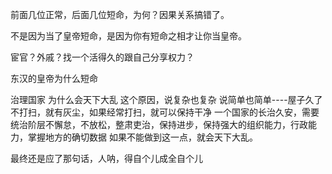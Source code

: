 前面几位正常，后面几位短命，为何？因果关系搞错了。

不是因为当了皇帝短命，是因为你有短命之相才让你当皇帝。

宦官？外戚？找一个活得久的跟自己分享权力？

东汉的皇帝为什么短命


治理国家 为什么会天下大乱
这个原因，说复杂也复杂 说简单也简单----屋子久了不打扫，就有灰尘，如果经常打扫，就可以保持干净
一个国家的长治久安，需要统治阶层不懈怠，不放松，整肃吏治，保持进步，保持强大的组织能力，行政能力，掌握地方的确切数据
如果不能做到这一点，就会天下大乱。

最终还是应了那句话，人呐，得自个儿成全自个儿




